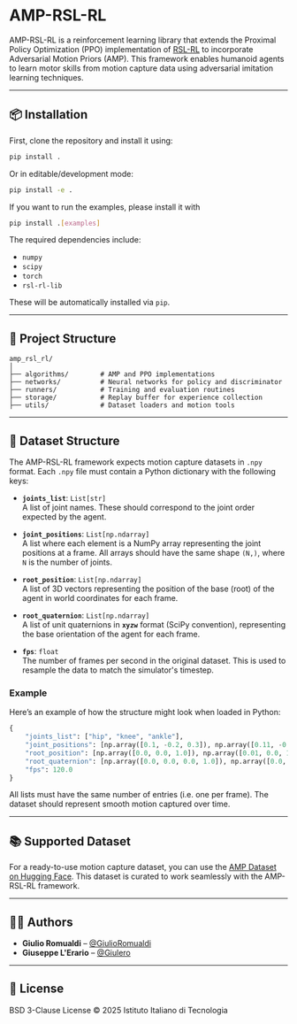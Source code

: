 # AMP-RSL-RL

AMP-RSL-RL is a reinforcement learning library that extends the Proximal Policy Optimization (PPO) implementation of [RSL-RL](https://github.com/leggedrobotics/rsl_rl) to incorporate Adversarial Motion Priors (AMP). This framework enables humanoid agents to learn motor skills from motion capture data using adversarial imitation learning techniques.

---

## 📦 Installation

First, clone the repository and install it using:

```bash
pip install .
```

Or in editable/development mode:

```bash
pip install -e .
```

If you want to run the examples, please install it with
```bash
pip install .[examples]
```

The required dependencies include:

- `numpy`
- `scipy`
- `torch`
- `rsl-rl-lib`

These will be automatically installed via `pip`.

---

## 📂 Project Structure

```
amp_rsl_rl/
│
├── algorithms/        # AMP and PPO implementations
├── networks/          # Neural networks for policy and discriminator
├── runners/           # Training and evaluation routines
├── storage/           # Replay buffer for experience collection
├── utils/             # Dataset loaders and motion tools
```

---

## 📁 Dataset Structure

The AMP-RSL-RL framework expects motion capture datasets in `.npy` format. Each `.npy` file must contain a Python dictionary with the following keys:

- **`joints_list`**: `List[str]`  
  A list of joint names. These should correspond to the joint order expected by the agent.

- **`joint_positions`**: `List[np.ndarray]`  
  A list where each element is a NumPy array representing the joint positions at a frame. All arrays should have the same shape `(N,)`, where `N` is the number of joints.

- **`root_position`**: `List[np.ndarray]`  
  A list of 3D vectors representing the position of the base (root) of the agent in world coordinates for each frame.

- **`root_quaternion`**: `List[np.ndarray]`  
  A list of unit quaternions in **`xyzw`** format (SciPy convention), representing the base orientation of the agent for each frame.

- **`fps`**: `float`  
  The number of frames per second in the original dataset. This is used to resample the data to match the simulator's timestep.

### Example

Here’s an example of how the structure might look when loaded in Python:

```python
{
    "joints_list": ["hip", "knee", "ankle"],
    "joint_positions": [np.array([0.1, -0.2, 0.3]), np.array([0.11, -0.21, 0.31]), ...],
    "root_position": [np.array([0.0, 0.0, 1.0]), np.array([0.01, 0.0, 1.0]), ...],
    "root_quaternion": [np.array([0.0, 0.0, 0.0, 1.0]), np.array([0.0, 0.0, 0.1, 0.99]), ...],
    "fps": 120.0
}
```

All lists must have the same number of entries (i.e. one per frame). The dataset should represent smooth motion captured over time.

---

## 📚 Supported Dataset

For a ready-to-use motion capture dataset, you can use the [AMP Dataset on Hugging Face](https://huggingface.co/datasets/ami-iit/amp-dataset). This dataset is curated to work seamlessly with the AMP-RSL-RL framework.

---

## 🧑‍💻 Authors

- **Giulio Romualdi** – [@GiulioRomualdi](https://github.com/GiulioRomualdi)
- **Giuseppe L'Erario** – [@Giulero](https://github.com/Giulero)

---

## 📄 License

BSD 3-Clause License © 2025 Istituto Italiano di Tecnologia
